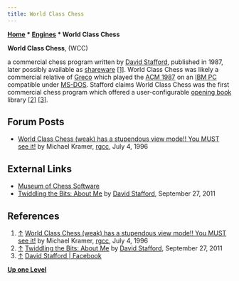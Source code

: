 ```yaml
---
title: World Class Chess
---
```

**[Home](Home "Home") \* [Engines](Engines "Engines") \* World Class Chess**


**World Class Chess**, (WCC)  

a commercial chess program written by [David Stafford](David_Stafford "David Stafford"), published in 1987, later possibly available as [shareware](https://en.wikipedia.org/wiki/Shareware) <a id="cite-note-1" href="#cite-ref-1">[1]</a>. 
World Class Chess was likely a commercial relative of [Greco](Greco "Greco") which played the [ACM 1987](ACM_1987 "ACM 1987") on an [IBM PC](IBM_PC "IBM PC") compatible under [MS-DOS](MS-DOS "MS-DOS").
Stafford claims World Class Chess was the first commercial chess program which offered a user-configurable [opening book](Opening_Book "Opening Book") library <a id="cite-note-2" href="#cite-ref-2">[2]</a> <a id="cite-note-3" href="#cite-ref-3">[3]</a>.



## Forum Posts


* [World Class Chess (weak) has a stupendous view mode!! You MUST see it!](https://groups.google.com/d/msg/rec.games.chess.computer/bH2TBJ2A3rc/FAEZOTqc9GgJ) by Michael Kramer, [rgcc](Computer_Chess_Forums "Computer Chess Forums"), July 4, 1996


## External Links


* [Museum of Chess Software](http://www.gambitchess.com/progr.htm)
* [Twiddling the Bits: About Me](http://zimbry.blogspot.com/2011/09/about-me.html) by [David Stafford](David_Stafford "David Stafford"), September 27, 2011


## References


1. <a id="cite-ref-1" href="#cite-note-1">↑</a> [World Class Chess (weak) has a stupendous view mode!! You MUST see it!](https://groups.google.com/d/msg/rec.games.chess.computer/bH2TBJ2A3rc/FAEZOTqc9GgJ) by Michael Kramer, [rgcc](Computer_Chess_Forums "Computer Chess Forums"), July 4, 1996
2. <a id="cite-ref-2" href="#cite-note-2">↑</a> [Twiddling the Bits: About Me](http://zimbry.blogspot.com/2011/09/about-me.html) by [David Stafford](David_Stafford "David Stafford"), September 27, 2011
3. <a id="cite-ref-3" href="#cite-note-3">↑</a> [David Stafford | Facebook](https://www.facebook.com/davidst)

**[Up one Level](Engines "Engines")**







 
